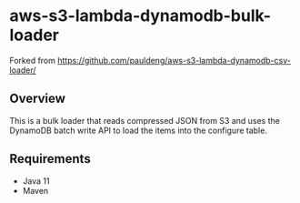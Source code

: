 # aws-s3-lambda-dynamodb-bulk-loader
Forked from https://github.com/pauldeng/aws-s3-lambda-dynamodb-csv-loader/ 

## Overview
This is a bulk loader that reads compressed JSON from S3 and uses the DynamoDB batch write API to load the items into the configure table.

## Requirements

* Java 11
* Maven